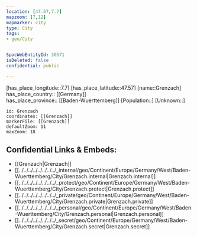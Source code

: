 ```yaml
---
location: [47.57,7.7] 
mapzoom: [7,12] 
mapmarker: city 
type: City
tags:
- geo/City


SpocWebEntityId: 30571
isDeleted: false
confidential: public

---
```

[has_place_longitude::7.7] 
[has_place_latitude::47.57] 
[name::Grenzach] 
has_place_country:: [[Germany]]  
has_place_province:: [[Baden-Wuerttemberg]] 
[Population::] 
[Unknown::] 


```leaflet
id: Grenzach
coordinates: [[Grenzach]] 
markerFile: [[Grenzach]] 
defaultZoom: 11 
maxZoom: 18
```


## Confidential Links & Embeds: 
- [[Grenzach|Grenzach]]  
- [[../../../../../../../../_internal/geo/Continent/Europe/Germany/West/Baden-Wuerttemberg/City/Grenzach.internal|Grenzach.internal]] 
- [[../../../../../../../../_protect/geo/Continent/Europe/Germany/West/Baden-Wuerttemberg/City/Grenzach.protect|Grenzach.protect]] 
- [[../../../../../../../../_private/geo/Continent/Europe/Germany/West/Baden-Wuerttemberg/City/Grenzach.private|Grenzach.private]] 
- [[../../../../../../../../_personal/geo/Continent/Europe/Germany/West/Baden-Wuerttemberg/City/Grenzach.personal|Grenzach.personal]] 
- [[../../../../../../../../_secret/geo/Continent/Europe/Germany/West/Baden-Wuerttemberg/City/Grenzach.secret|Grenzach.secret]] 
